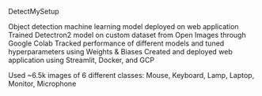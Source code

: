DetectMySetup

Object detection machine learning model deployed on web application
Trained Detectron2 model on custom dataset from Open Images through Google Colab
Tracked performance of different models and tuned hyperparameters using Weights & Biases
Created and deployed web application using Streamlit, Docker, and GCP

Used ~6.5k images of 6 different classes: Mouse, Keyboard, Lamp, Laptop, Monitor, Microphone
